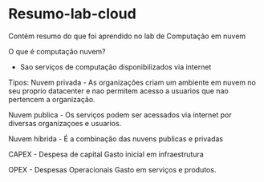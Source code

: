 # Resumo-lab-cloud
Contém resumo do que foi aprendido no lab de Computação em nuvem

O que é computação nuvem?
 - Sao serviços de computação disponibilizados via internet

Tipos:
Nuvem privada - As organizações criam um ambiente em nuvem no seu proprio datacenter e nao permitem acesso a usuarios que nao 
pertencem a organização.

Nuvem publica - Os serviços podem ser acessados via internet por diversas organizaçoes e usuarios.

Nuvem híbrida - É a combinação das nuvens publicas e privadas

CAPEX - Despesa de capital
Gasto inicial em infraestrutura

OPEX - Despesas Operacionais
Gasto em serviços e produtos. 
